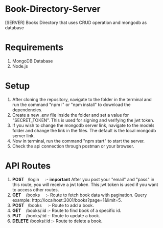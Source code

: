 # Book-Directory-Server
[SERVER] Books Directory that uses CRUD operation and mongodb as database

# Requirements
1. MongoDB Database
2. Node.js

# Setup
1. After cloning the repository, navigate to the folder in the terminal and run the command "npm i" or "npm install" to download the dependencies.
2. Create a new .env file inside the folder and set a value for "SECRET_TOKEN". This is used for signing and verifying the jwt token.
3. If you wish to change the mongodb server link, navigate  to the models folder and change the link in the files. The default is the local mongodb server link.
4. Now in terminal, run the command "npm start" to start the server.
5. Check the api connection through postman or your browser.

# API Routes
1. **POST**&nbsp;&nbsp;&nbsp;/login&nbsp;&nbsp;&nbsp;&nbsp;&nbsp;:- **important** After you post your "email" and "pass" in this route, you will receive a jwt token. This jwt token is used if you want to access other routes.
2. **GET**&nbsp;&nbsp;&nbsp;&nbsp;/books&nbsp;&nbsp;&nbsp;&nbsp;&nbsp;:- Route to fetch book data with pagination. Query example: http://localhost:3001/books?page=1&limit=5.
3. **POST**&nbsp;&nbsp;&nbsp;/books&nbsp;&nbsp;&nbsp;&nbsp;&nbsp;:- Route to add a book.
4. **GET**&nbsp;&nbsp;&nbsp;&nbsp;/books/:id :- Route to find book of a specific id.
5. **PUT**&nbsp;&nbsp;&nbsp;&nbsp;/books/:id :- Route to update a book.
6. **DELETE** /books/:id :- Route to delete a book.


